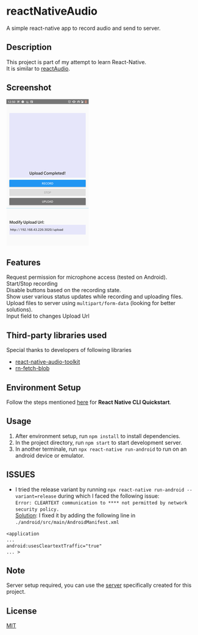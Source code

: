# reactNativeAudio
A simple react-native app to record audio and send to server.


## Description
This project is part of my attempt to learn React-Native. <br />
It is similar to [reactAudio](https://github.com/HarshalRohit/reactAudio). <br />


## Screenshot
![Image](./appImage.png)


## Features
Request permission for microphone access (tested on Android). <br />
Start/Stop recording <br />
Disable buttons based on the recording state. <br />
Show user various status updates while recording and uploading files. <br />
Upload files to server using `multipart/form-data` (looking for better solutions). <br />
Input field to changes Upload Url 


## Third-party libraries used
Special thanks to developers of following libraries <br />
* [react-native-audio-toolkit](https://github.com/react-native-community/react-native-audio-toolkit)
* [rn-fetch-blob](https://github.com/joltup/rn-fetch-blob)


## Environment Setup
Follow the steps mentioned [here](https://reactnative.dev/docs/environment-setup) for **React Native CLI Quickstart**.

## Usage
1. After environment setup, run `npm install` to install dependencies.
2. In the project directory, run `npm start` to start development server.
3. In another terminale, run `npx react-native run-android` to run on an android device or emulator.

## ISSUES

+ I tried the release variant by running `npx react-native run-android --variant=release` during which I faced the following issue:  
`Error: CLEARTEXT communication to **** not permitted by network security policy.`  
[Solution](https://stackoverflow.com/questions/45940861/android-8-cleartext-http-traffic-not-permitted): I fixed it by adding the following line in `./android/src/main/AndroidManifest.xml`  
```
<application
...
android:usesCleartextTraffic="true"
... >
```

## Note
Server setup required,  you can use the [server](https://github.com/HarshalRohit/express-try) specifically created for this project.


## License
[MIT](LICENSE)
